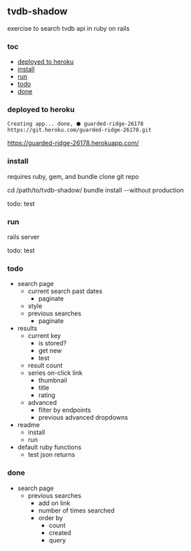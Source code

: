 ## tvdb-shadow

exercise to search tvdb api in ruby on rails


### toc

- [deployed to heroku]
- [install]
- [run]
- [todo]
- [done]


### deployed to heroku

    Creating app... done, ⬢ guarded-ridge-26178
    https://git.heroku.com/guarded-ridge-26178.git

https://guarded-ridge-26178.herokuapp.com/


### install

requires ruby, gem, and bundle
clone git repo

   cd /path/to/tvdb-shadow/
   bundle install --without production
   
todo: test
   

### run

   rails server
   
todo: test


### todo

- search page
  - current search past dates
    - paginate
  - style
  - previous searches
    - paginate
- results
  - current key
    - is stored?
    - get new
    - test
  - result count
  - series on-click link
    - thumbnail
    - title 
    - rating
  - advanced
    - filter by endpoints
    - previous advanced dropdowns
- readme
  - install
  - run
- default ruby functions
  - test json returns


### done
- search page
  - previous searches
    - add on link
    - number of times searched
    - order by
      - count
      - created
      - query


[deployed to heroku]:#deployed-to-heroku
[install]:#install
[run]:#run

[todo]:#todo
[done]:#done
